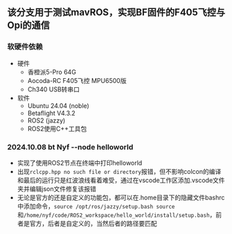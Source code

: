 ## 该分支用于测试mavROS，实现BF固件的F405飞控与Opi的通信
### 软硬件依赖
- 硬件
    - 香橙派5-Pro 64G
    - Aocoda-RC F405飞控 MPU6500版
    - Ch340 USB转串口
- 软件
    - Ubuntu 24.04 (noble)
    - Betaflight V4.3.2
    - ROS2 (jazzy)
    - ROS2使用C++工具包 
### 2024.10.08 bt Nyf --node helloworld
- 实现了使用ROS2节点在终端中打印helloworld
- 出现`rclcpp.hpp no such file or directory`报错，但不影响colcon的编译和最后的运行只是红波浪线看着难受，通过在vscode工作区添加.vscode文件夹并编辑json文件修复该报错
- 无论是官方的还是自定义的功能包，都可以在.home目录下的隐藏文件bashrc中添加命令，`source /opt/ros/jazzy/setup.bash
source`和`/home/nyf/code/ROS2_workspace/hello_world/install/setup.bash`，前者是官方，后者是自定义的，当然后者的路径要匹配

